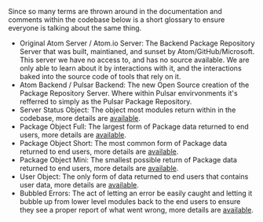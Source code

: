 Since so many terms are thrown around in the documentation and comments within the codebase below is a short glossary to ensure everyone is talking about the same thing.

* Original Atom Server / Atom.io Server: The Backend Package Repository Server that was built, maintianed, and sunset by Atom/GitHub/Microsoft. This server we have no access to, and has no source available. We are only able to learn about it by interactions with it, and the interactions baked into the source code of tools that rely on it.
* Atom Backend / Pulsar Backend: The new Open Source creation of the Package Repository Server. Where within Pulsar envirvonments it's refferred to simply as the Pulsar Package Repository.
* Server Status Object: The object most modules return within in the codebase, more details are [available](./bubbled_errors.md).
* Package Object Full: The largest form of Package data returned to end users, more details are [available](./returns.md#packageobjectfull).
* Package Object Short: The most common form of Package data returned to end users, more details are [available](./returns.md#packageobjectshort).
* Package Object Mini: The smallest possible return of Package data returned to end users, more details are [available](./returns.md#packageobjectmini).
* User Object: The only form of data returned to end users that contains user data, more details are [available](./returns.md#userobject).
* Bubbled Errors: The act of letting an error be easily caught and letting it bubble up from lower level modules back to the end users to ensure they see a proper report of what went wrong, more details are [available](./bubbled_errors.md).
